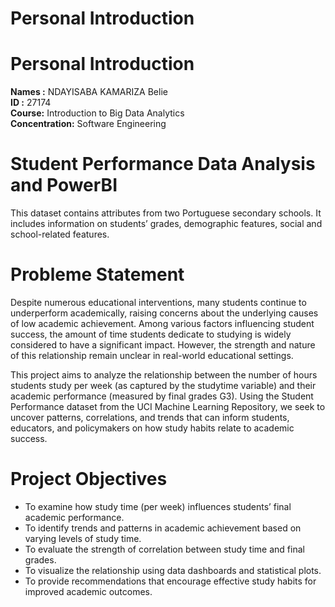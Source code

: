 # Personal Introduction
# Personal Introduction
**Names :** NDAYISABA KAMARIZA Belie<br>
**ID :** 27174<br>
**Course:** Introduction to Big Data Analytics<br>
**Concentration:** Software Engineering


# Student Performance Data Analysis and PowerBI
This dataset contains attributes from two Portuguese secondary schools. It includes information on students’ grades, demographic features, social and school-related features.
# Probleme Statement
Despite numerous educational interventions, many students continue to underperform academically, raising concerns about the underlying causes of low academic achievement. Among various factors influencing student success, the amount of time students dedicate to studying is widely considered to have a significant impact. However, the strength and nature of this relationship remain unclear in real-world educational settings.

This project aims to analyze the relationship between the number of hours students study per week (as captured by the studytime variable) and their academic performance (measured by final grades G3). Using the Student Performance dataset from the UCI Machine Learning Repository, we seek to uncover patterns, correlations, and trends that can inform students, educators, and policymakers on how study habits relate to academic success.
# Project Objectives
 - To examine how study time (per week) influences students’ final academic performance.
 - To identify trends and patterns in academic achievement based on varying levels of study time.
 - To evaluate the strength of correlation between study time and final grades.
 - To visualize the relationship using data dashboards and statistical plots.
 - To provide recommendations that encourage effective study habits for improved academic outcomes.

